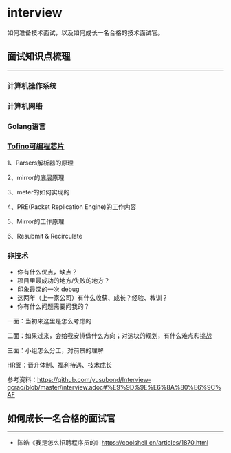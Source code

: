 # interview
如何准备技术面试，以及如何成长一名合格的技术面试官。



## 面试知识点梳理

----

### 计算机操作系统



### 计算机网络



### Golang语言



### [Tofino可编程芯片](tofino.md)

1、Parsers解析器的原理

2、mirror的底层原理

3、meter的如何实现的

4、PRE(Packet Replication Engine)的工作内容

5、Mirror的工作原理

6、Resubmit & Recirculate



### 非技术

- 你有什么优点，缺点？
- 项目里最成功的地方/失败的地方？
- 印象最深的一次 debug
- 这两年（上一家公司）有什么收获、成长？经验、教训？
- 你有什么问题需要问我的？

一面：当初来这里是怎么考虑的

二面：如果过来，会给我安排做什么方向；对这块的规划，有什么难点和挑战

三面：小组怎么分工，对前景的理解

HR面：晋升体制、福利待遇、技术成长

参考资料：https://github.com/yusubond/Interview-qcrao/blob/master/interview.adoc#%E9%9D%9E%E6%8A%80%E6%9C%AF

## 如何成长一名合格的面试官

----

- 陈皓《我是怎么招聘程序员的》https://coolshell.cn/articles/1870.html